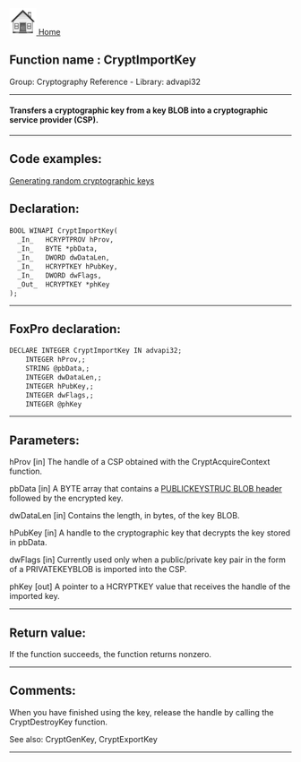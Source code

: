 [<img src="../../images/home.png"> Home ](https://github.com/VFPX/Win32API)  

## Function name : CryptImportKey
Group: Cryptography Reference - Library: advapi32    
***  


#### Transfers a cryptographic key from a key BLOB into a cryptographic service provider (CSP).
***  


## Code examples:
[Generating random cryptographic keys](../../samples/sample_590.md)  

## Declaration:
```foxpro  
BOOL WINAPI CryptImportKey(
  _In_   HCRYPTPROV hProv,
  _In_   BYTE *pbData,
  _In_   DWORD dwDataLen,
  _In_   HCRYPTKEY hPubKey,
  _In_   DWORD dwFlags,
  _Out_  HCRYPTKEY *phKey
);  
```  
***  


## FoxPro declaration:
```foxpro  
DECLARE INTEGER CryptImportKey IN advapi32;
	INTEGER hProv,;
	STRING @pbData,;
	INTEGER dwDataLen,;
	INTEGER hPubKey,;
	INTEGER dwFlags,;
	INTEGER @phKey  
```  
***  


## Parameters:
hProv [in]
The handle of a CSP obtained with the CryptAcquireContext function.

pbData [in]
A BYTE array that contains a <a href="http://msdn.microsoft.com/en-us/library/windows/desktop/aa387453(v=vs.85).aspx">PUBLICKEYSTRUC BLOB header</a> followed by the encrypted key.

dwDataLen [in]
Contains the length, in bytes, of the key BLOB.

hPubKey [in]
A handle to the cryptographic key that decrypts the key stored in pbData. 

dwFlags [in]
Currently used only when a public/private key pair in the form of a PRIVATEKEYBLOB is imported into the CSP.

phKey [out]
A pointer to a HCRYPTKEY value that receives the handle of the imported key.  
***  


## Return value:
If the function succeeds, the function returns nonzero.  
***  


## Comments:
When you have finished using the key, release the handle by calling the CryptDestroyKey function.  
  
See also: CryptGenKey, CryptExportKey   
  
***  

